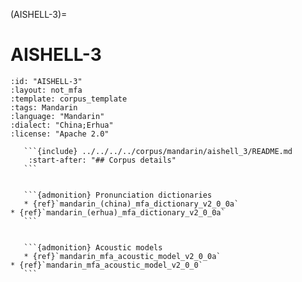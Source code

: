 
(AISHELL-3)=
# AISHELL-3

``````{corpus} AISHELL-3
:id: "AISHELL-3"
:layout: not_mfa
:template: corpus_template
:tags: Mandarin
:language: "Mandarin"
:dialect: "China;Erhua"
:license: "Apache 2.0"

   ```{include} ../../../../corpus/mandarin/aishell_3/README.md
    :start-after: "## Corpus details"
   ```


   ```{admonition} Pronunciation dictionaries
   * {ref}`mandarin_(china)_mfa_dictionary_v2_0_0a`
* {ref}`mandarin_(erhua)_mfa_dictionary_v2_0_0a`
   ```


   ```{admonition} Acoustic models
   * {ref}`mandarin_mfa_acoustic_model_v2_0_0a`
* {ref}`mandarin_mfa_acoustic_model_v2_0_0`
   ```
``````
